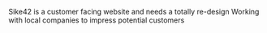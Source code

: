 Sike42 is a customer facing website and needs a totally re-design
Working with local companies to impress potential customers 